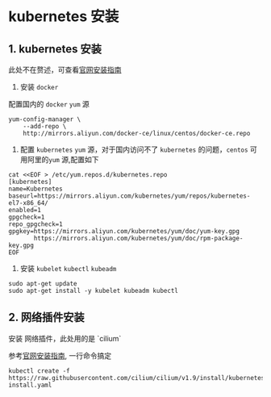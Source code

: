 # kubernetes 安装

## 1. kubernetes 安装

此处不在赘述，可查看[官网安装指南](https://kubernetes.io/zh/docs/setup/production-environment/tools/kubeadm/create-cluster-kubeadm/)

1. 安装 `docker`

配置国内的 `docker` `yum` 源

```text
yum-config-manager \
    --add-repo \
    http://mirrors.aliyun.com/docker-ce/linux/centos/docker-ce.repo
```

1. 配置 `kubernetes` `yum` 源，对于国内访问不了 `kubernetes` 的问题，`centos`  可用阿里的`yum` 源,配置如下 

```text
cat <<EOF > /etc/yum.repos.d/kubernetes.repo
[kubernetes]
name=Kubernetes
baseurl=https://mirrors.aliyun.com/kubernetes/yum/repos/kubernetes-el7-x86_64/
enabled=1
gpgcheck=1
repo_gpgcheck=1
gpgkey=https://mirrors.aliyun.com/kubernetes/yum/doc/yum-key.gpg
       https://mirrors.aliyun.com/kubernetes/yum/doc/rpm-package-key.gpg
EOF
```

1. 安装   `kubelet`  `kubectl` `kubeadm`

```text
sudo apt-get update
sudo apt-get install -y kubelet kubeadm kubectl
```

## 2. 网络插件安装

安装 网络插件，此处用的是 \`cilium\`

参考[官网安装指南](https://docs.cilium.io/en/v1.9/gettingstarted/k8s-install-default/), 一行命令搞定

```text
kubectl create -f https://raw.githubusercontent.com/cilium/cilium/v1.9/install/kubernetes/quick-install.yaml
```

